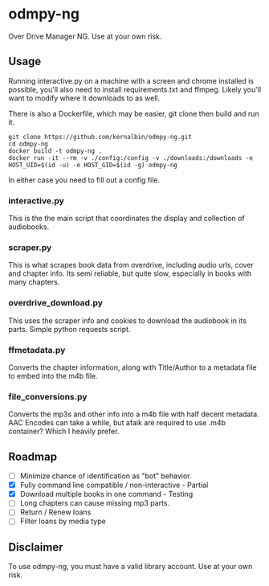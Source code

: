 # odmpy-ng
Over Drive Manager NG. Use at your own risk.

## Usage

Running interactive.py on a machine with a screen and chrome installed is possible, you'll also need to install requirements.txt and ffmpeg. Likely you'll want to modify where it downloads to as well.

There is also a Dockerfile, which may be easier, git clone then build and run it. 
```
git clone https://github.com/kernalbin/odmpy-ng.git
cd odmpy-ng
docker build -t odmpy-ng .
docker run -it --rm -v ./config:/config -v ./downloads:/downloads -e HOST_UID=$(id -u) -e HOST_GID=$(id -g) odmpy-ng
```

In either case you need to fill out a config file. 

### interactive.py
This is the the main script that coordinates the display and collection of audiobooks.

### scraper.py
This is what scrapes book data from overdrive, including audio urls, cover and chapter info.
Its semi reliable, but quite slow, especially in books with many chapters.

### overdrive_download.py
This uses the scraper info and cookies to download the audiobook in its parts.
Simple python requests script.

### ffmetadata.py
Converts the chapter information, along with Title/Author to a metadata file to embed into the m4b file.

### file_conversions.py
Converts the mp3s and other info into a m4b file with half decent metadata.
AAC Encodes can take a while, but afaik are required to use .m4b container? Which I heavily prefer.

## Roadmap
- [ ] Minimize chance of identification as "bot" behavior.
- [x] Fully command line compatible / non-interactive - Partial
- [x] Download multiple books in one command - Testing
- [ ] Long chapters can cause missing mp3 parts.
- [ ] Return / Renew loans
- [ ] Filter loans by media type

## Disclaimer
To use odmpy-ng, you must have a valid library account. Use at your own risk.
